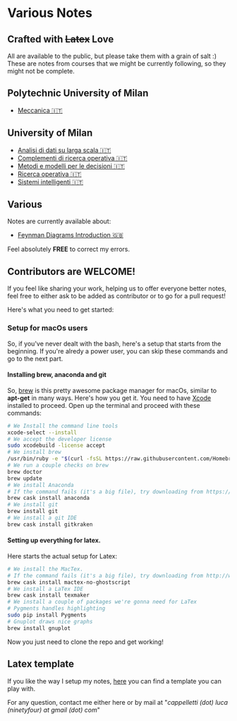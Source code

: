 # Various Notes
## Crafted with ~~Latex~~ Love
All are available to the public, but please take them with a grain of salt :)
These are notes from courses that we might be currently following, so they might not be complete.

## Polytechnic University of Milan

- [Meccanica 🇮🇹](https://github.com/LucaCappelletti94/various-notes/blob/master/Polimi/Meccanica/Temi%20di%20Meccanica%20v1.1.pdf)

## University of Milan
- [Analisi di dati su larga scala 🇮🇹](https://github.com/LucaCappelletti94/various-notes/blob/master/Unimi/Analisi%20di%20dati%20su%20larga%20scala/main.pdf)
- [Complementi di ricerca operativa 🇮🇹](https://github.com/LucaCappelletti94/various-notes/blob/master/Unimi/Complementi%20di%20ricerca%20operativa/main.pdf)
- [Metodi e modelli per le decisioni 🇮🇹](https://github.com/LucaCappelletti94/various-notes/blob/master/Unimi/Metodi%20e%20Modelli%20per%20le%20decisioni/main.pdf)
- [Ricerca operativa 🇮🇹](https://github.com/LucaCappelletti94/various-notes/blob/master/Unimi/Ricerca%20operativa/main.pdf)
- [Sistemi intelligenti 🇮🇹](https://github.com/LucaCappelletti94/various-notes/blob/master/Unimi/Sistemi%20Intelligenti/main.pdf)

## Various
Notes are currently available about:
- [Feynman Diagrams Introduction 🇬🇧](https://github.com/LucaCappelletti94/qed-notes/blob/master/Various/Feynman%20Diagrams/main.pdf)

Feel absolutely **FREE** to correct my errors.

## Contributors are WELCOME!
If you feel like sharing your work, helping us to offer everyone better notes, feel free to either ask to be added as contributor or to go for a pull request!

Here's what you need to get started:

### Setup for macOs users
So, if you've never dealt with the bash, here's a setup that starts from the beginning. If you're alredy a power user, you can skip these commands and go to the next part.
#### Installing brew, anaconda and git
So, [brew](https://brew.sh/) is this pretty awesome package manager for macOs, similar to **apt-get** in many ways. Here's how you get it. You need to have [Xcode](https://itunes.apple.com/us/app/xcode/id497799835?mt=12) installed to proceed.
Open up the terminal and proceed with these commands:
```sh
# We Install the command line tools
xcode-select --install
# We accept the developer license
sudo xcodebuild -license accept
# We install brew
/usr/bin/ruby -e "$(curl -fsSL https://raw.githubusercontent.com/Homebrew/install/master/install)"
# We run a couple checks on brew
brew doctor
brew update
# We install Anaconda
# If the command fails (it's a big file), try downloading from https://www.anaconda.com/download/#macos
brew cask install anaconda
# We install git
brew install git
# We install a git IDE
brew cask install gitkraken
```
#### Setting up everything for latex.
Here starts the actual setup for Latex:
```sh
# We install the MacTex.
# If the command fails (it's a big file), try downloading from http://www.tug.org/mactex/mactex-download.html
brew cask install mactex-no-ghostscript
# We install a LaTex IDE
brew cask install texmaker
# We install a couple of packages we're gonna need for LaTex
# Pygments handles highlighting
sudo pip install Pygments
# Gnuplot draws nice graphs
brew install gnuplot
```
Now you just need to clone the repo and get working!

## Latex template
If you like the way I setup my notes, [here](https://github.com/LucaCappelletti94/various-notes/tree/master/Template) you can find a template you can play with.

For any question, contact me either here or by mail at "*cappelletti (dot) luca (ninetyfour) at gmail (dot) com*"
